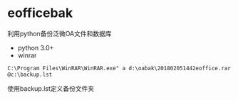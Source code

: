# eofficebak

利用python备份泛微OA文件和数据库

* python 3.0+
* winrar 
```
C:\Program Files\WinRAR\WinRAR.exe" a d:\oabak\201802051442eoffice.rar @c:\backup.lst
```
使用backup.lst定义备份文件夹
